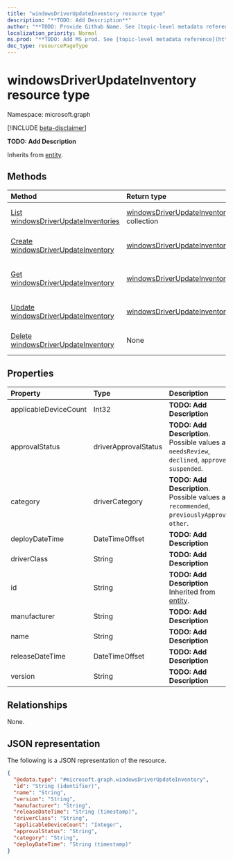 ```yaml
---
title: "windowsDriverUpdateInventory resource type"
description: "**TODO: Add Description**"
author: "**TODO: Provide Github Name. See [topic-level metadata reference](https://msgo.azurewebsites.net/add/document/guidelines/metadata.html#topic-level-metadata)**"
localization_priority: Normal
ms.prod: "**TODO: Add MS prod. See [topic-level metadata reference](https://msgo.azurewebsites.net/add/document/guidelines/metadata.html#topic-level-metadata)**"
doc_type: resourcePageType
---
```


# windowsDriverUpdateInventory resource type

Namespace: microsoft.graph

[!INCLUDE [beta-disclaimer](../../includes/beta-disclaimer.md)]

**TODO: Add Description**


Inherits from [entity](../resources/entity.md).

## Methods
|Method|Return type|Description|
|:---|:---|:---|
|[List windowsDriverUpdateInventories](../api/intune-windowsdriverupdateinventory-list.md)|[windowsDriverUpdateInventory](../resources/intune-windowsdriverupdateinventory.md) collection|Get a list of the [windowsDriverUpdateInventory](../resources/intune-windowsdriverupdateinventory.md) objects and their properties.|
|[Create windowsDriverUpdateInventory](../api/intune-windowsdriverupdateinventory-create.md)|[windowsDriverUpdateInventory](../resources/intune-windowsdriverupdateinventory.md)|Create a new [windowsDriverUpdateInventory](../resources/intune-windowsdriverupdateinventory.md) object.|
|[Get windowsDriverUpdateInventory](../api/intune-windowsdriverupdateinventory-get.md)|[windowsDriverUpdateInventory](../resources/intune-windowsdriverupdateinventory.md)|Read the properties and relationships of a [windowsDriverUpdateInventory](../resources/intune-windowsdriverupdateinventory.md) object.|
|[Update windowsDriverUpdateInventory](../api/intune-windowsdriverupdateinventory-update.md)|[windowsDriverUpdateInventory](../resources/intune-windowsdriverupdateinventory.md)|Update the properties of a [windowsDriverUpdateInventory](../resources/intune-windowsdriverupdateinventory.md) object.|
|[Delete windowsDriverUpdateInventory](../api/intune-windowsdriverupdateinventory-delete.md)|None|Deletes a [windowsDriverUpdateInventory](../resources/intune-windowsdriverupdateinventory.md) object.|

## Properties
|Property|Type|Description|
|:---|:---|:---|
|applicableDeviceCount|Int32|**TODO: Add Description**|
|approvalStatus|driverApprovalStatus|**TODO: Add Description**. Possible values are: `needsReview`, `declined`, `approved`, `suspended`.|
|category|driverCategory|**TODO: Add Description**. Possible values are: `recommended`, `previouslyApproved`, `other`.|
|deployDateTime|DateTimeOffset|**TODO: Add Description**|
|driverClass|String|**TODO: Add Description**|
|id|String|**TODO: Add Description** Inherited from [entity](../resources/entity.md).|
|manufacturer|String|**TODO: Add Description**|
|name|String|**TODO: Add Description**|
|releaseDateTime|DateTimeOffset|**TODO: Add Description**|
|version|String|**TODO: Add Description**|

## Relationships
None.

## JSON representation
The following is a JSON representation of the resource.
<!-- {
  "blockType": "resource",
  "keyProperty": "id",
  "@odata.type": "microsoft.graph.windowsDriverUpdateInventory",
  "baseType": "microsoft.graph.entity",
  "openType": false
}
-->
``` json
{
  "@odata.type": "#microsoft.graph.windowsDriverUpdateInventory",
  "id": "String (identifier)",
  "name": "String",
  "version": "String",
  "manufacturer": "String",
  "releaseDateTime": "String (timestamp)",
  "driverClass": "String",
  "applicableDeviceCount": "Integer",
  "approvalStatus": "String",
  "category": "String",
  "deployDateTime": "String (timestamp)"
}
```

